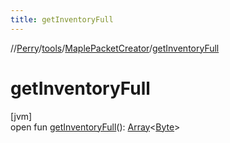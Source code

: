 ```yaml
---
title: getInventoryFull
---
```

//[Perry](../../../index.html)/[tools](../index.html)/[MaplePacketCreator](index.html)/[getInventoryFull](get-inventory-full.html)



# getInventoryFull



[jvm]\
open fun [getInventoryFull](get-inventory-full.html)(): [Array](https://kotlinlang.org/api/latest/jvm/stdlib/kotlin/-array/index.html)<[Byte](https://kotlinlang.org/api/latest/jvm/stdlib/kotlin/-byte/index.html)>





